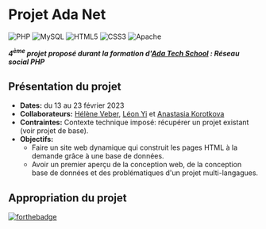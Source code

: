 # Projet Ada Net 
![PHP](https://img.shields.io/badge/php-%23777BB4.svg?style=for-the-badge&logo=php&logoColor=white) ![MySQL](https://img.shields.io/badge/mysql-%2300f.svg?style=for-the-badge&logo=mysql&logoColor=white) ![HTML5](https://img.shields.io/badge/html5-%23E34F26.svg?style=for-the-badge&logo=html5&logoColor=white) ![CSS3](https://img.shields.io/badge/css3-%231572B6.svg?style=for-the-badge&logo=css3&logoColor=white) ![Apache](https://img.shields.io/badge/apache-%23D42029.svg?style=for-the-badge&logo=apache&logoColor=white)

__*4<sup>ème</sup> projet proposé durant la formation d'[Ada Tech School](https://adatechschool.fr/) : Réseau social PHP*__

## Présentation du projet 
- __Dates:__ du 13 au 23 février 2023
- __Collaborateurs:__ [Hélène Veber](https://github.com/HeleneVeber), [Léon Yi](https://github.com/yileon-ada) et [Anastasia Korotkova](https://github.com/Nastiakor) 
- __Contraintes:__ Contexte technique imposé: récupérer un projet existant (voir projet de base).
- __Objectifs:__ 
  - Faire un site web dynamique qui construit les pages HTML à la demande grâce à une base de données.
  - Avoir un premier aperçu de la conception web, de la conception base de données et des problématiques d'un projet multi-langagues.
  
## Appropriation du projet
[![forthebadge](https://forthebadge.com/images/badges/built-with-love.svg)](https://forthebadge.com)




